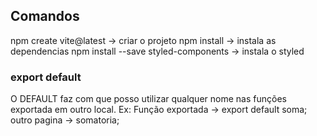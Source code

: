 ## Comandos
npm create vite@latest → criar o projeto
npm install → instala as dependencias
npm install --save styled-components → instala o styled


### export default
 O DEFAULT faz com que posso utilizar qualquer nome  nas funções exportada em outro local. 
    Ex: Função exportada → export default soma;
        outro pagina    →   somatoria;



